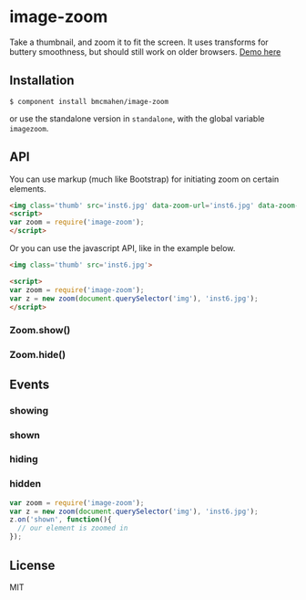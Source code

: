 
# image-zoom

  Take a thumbnail, and zoom it to fit the screen. It uses transforms for buttery smoothness, but should still work on older browsers. [Demo here](http://benmcmahen.com/image-zoom/index.html)

## Installation

    $ component install bmcmahen/image-zoom

or use the standalone version in `standalone`, with the global variable `imagezoom`.

## API

You can use markup (much like Bootstrap) for initiating zoom on certain elements.

```html
<img class='thumb' src='inst6.jpg' data-zoom-url='inst6.jpg' data-zoom-overlay='true'>
<script>
var zoom = require('image-zoom');
</script>
```

Or you can use the javascript API, like in the example below.

```html
<img class='thumb' src='inst6.jpg'>

<script>
var zoom = require('image-zoom');
var z = new zoom(document.querySelector('img'), 'inst6.jpg');
</script>
```

### Zoom.show()
### Zoom.hide()

## Events

### showing
### shown
### hiding
### hidden

```javascript
var zoom = require('image-zoom');
var z = new zoom(document.querySelector('img'), 'inst6.jpg');
z.on('shown', function(){
  // our element is zoomed in
});
```


## License

  MIT
